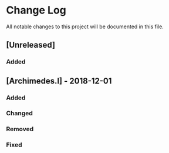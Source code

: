 # Change Log
All notable changes to this project will be documented in this file.

## [Unreleased]
### Added

## [Archimedes.I] - 2018-12-01
### Added

### Changed

### Removed

### Fixed
